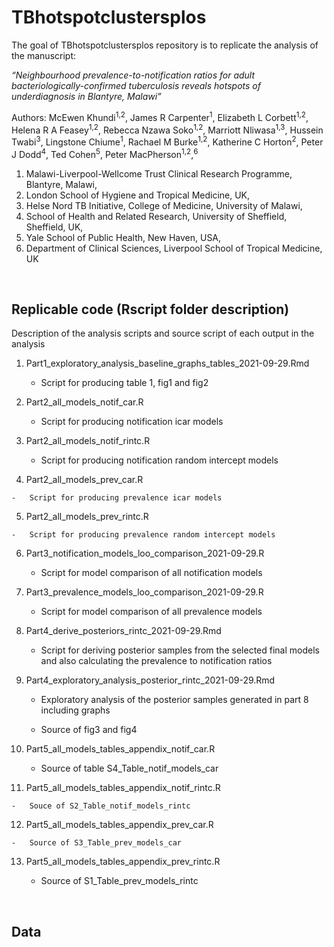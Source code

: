 
<!-- README.md is generated from README.Rmd. Please edit that file -->

# TBhotspotclustersplos

<!-- badges: start -->
<!-- badges: end -->

The goal of TBhotspotclustersplos repository is to replicate the
analysis of the manuscript:

*“Neighbourhood prevalence-to-notification ratios for adult
bacteriologically-confirmed tuberculosis reveals hotspots of
underdiagnosis in Blantyre, Malawi”*

Authors: McEwen Khundi<sup>1,2</sup>, James R Carpenter<sup>1</sup>,
Elizabeth L Corbett<sup>1,2</sup>, Helena R A Feasey<sup>1,2</sup>,
Rebecca Nzawa Soko<sup>1,2</sup>, Marriott Nliwasa<sup>1,3</sup>,
Hussein Twabi<sup>3</sup>, Lingstone Chiume<sup>1</sup>, Rachael M
Burke<sup>1,2</sup>, Katherine C Horton<sup>2</sup>, Peter J
Dodd<sup>4</sup>, Ted Cohen<sup>5</sup>, Peter
MacPherson<sup>1,2</sup>,<sup>6</sup>

1.  Malawi-Liverpool-Wellcome Trust Clinical Research Programme,
    Blantyre, Malawi,
2.  London School of Hygiene and Tropical Medicine, UK,
3.  Helse Nord TB Initiative, College of Medicine, University of Malawi,
4.  School of Health and Related Research, University of Sheffield,
    Sheffield, UK,
5.  Yale School of Public Health, New Haven, USA,
6.  Department of Clinical Sciences, Liverpool School of Tropical
    Medicine, UK

<br>

## Replicable code (Rscript folder description)

Description of the analysis scripts and source script of each output in
the analysis

1.  Part1\_exploratory\_analysis\_baseline\_graphs\_tables\_2021-09-29.Rmd

    -   Script for producing table 1, fig1 and fig2

2.  Part2\_all\_models\_notif\_car.R

    -   Script for producing notification icar models

3.  Part2\_all\_models\_notif\_rintc.R

    -   Script for producing notification random intercept models

4.  Part2\_all\_models\_prev\_car.R

<!-- -->

    -   Script for producing prevalence icar models

5.  Part2\_all\_models\_prev\_rintc.R

<!-- -->

    -   Script for producing prevalence random intercept models

6.  Part3\_notification\_models\_loo\_comparison\_2021-09-29.R

    -   Script for model comparison of all notification models

7.  Part3\_prevalence\_models\_loo\_comparison\_2021-09-29.R

    -   Script for model comparison of all prevalence models

8.  Part4\_derive\_posteriors\_rintc\_2021-09-29.Rmd

    -   Script for deriving posterior samples from the selected final
        models and also calculating the prevalence to notification
        ratios

9.  Part4\_exploratory\_analysis\_posterior\_rintc\_2021-09-29.Rmd

    -   Exploratory analysis of the posterior samples generated in part
        8 including graphs

    -   Source of fig3 and fig4

10. Part5\_all\_models\_tables\_appendix\_notif\_car.R

    -   Source of table S4\_Table\_notif\_models\_car

11. Part5\_all\_models\_tables\_appendix\_notif\_rintc.R

<!-- -->

    -   Souce of S2_Table_notif_models_rintc

12. Part5\_all\_models\_tables\_appendix\_prev\_car.R

<!-- -->

    -   Source of S3_Table_prev_models_car

13. Part5\_all\_models\_tables\_appendix\_prev\_rintc.R

    -   Source of S1\_Table\_prev\_models\_rintc

<br>

## Data

